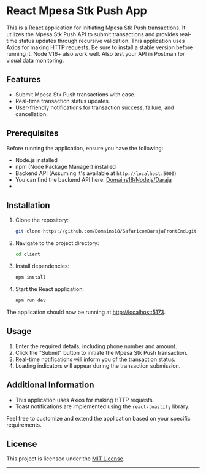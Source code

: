 # React Mpesa Stk Push App

This is a React application for initiating Mpesa Stk Push transactions. It utilizes the Mpesa Stk Push API to submit transactions and provides real-time status updates through recursive validation.
 This application uses Axios for making HTTP requests. Be sure to install a stable version before running it. Node V16+ also work well. Also test your API in Postman for visual data monitoring.

## Features

- Submit Mpesa Stk Push transactions with ease.
- Real-time transaction status updates.
- User-friendly notifications for transaction success, failure, and cancellation.

## Prerequisites

Before running the application, ensure you have the following:

- Node.js installed
- npm (Node Package Manager) installed
- Backend API (Assuming it's available at `http://localhost:5000`)
- You can find the backend API here: [Domains18/Nodejs/Daraja]("https://github.com/Domains18/NodeJsDaraja.git")
- 

## Installation

1. Clone the repository:

    ```bash
    git clone https://github.com/Domains18/SafaricomDarajaFrontEnd.git
    ```

2. Navigate to the project directory:

    ```bash
    cd client
    ```

3. Install dependencies:

    ```bash
    npm install
    ```

4. Start the React application:

    ```bash
    npm run dev
    ```

The application should now be running at [http://localhost:5173](http://localhost:5173).

## Usage

1. Enter the required details, including phone number and amount.
2. Click the "Submit" button to initiate the Mpesa Stk Push transaction.
3. Real-time notifications will inform you of the transaction status.
4. Loading indicators will appear during the transaction submission.

## Additional Information

- This application uses Axios for making HTTP requests.
- Toast notifications are implemented using the `react-toastify` library.

Feel free to customize and extend the application based on your specific requirements.

## License

This project is licensed under the [MIT License](LICENSE).

---

